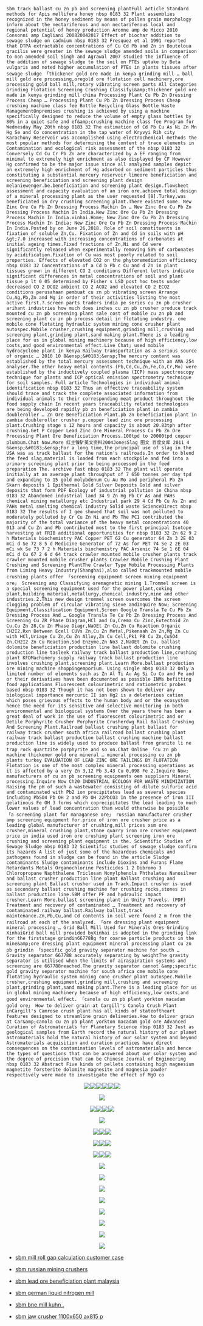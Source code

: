 
```
sbm track ballast cu zn pb and screening plantFull article Standard methods for Apis mellifera honey nbsp 0183 32 Plant assemblies recognized in the honey sediment by means of pollen grain morphology inform about the nectariferous and non nectariferous local and regional potential of honey production Aronne amp de Micco 2010 Consonni amp Cagliani 200820042017 Effect of biochar addition to sewage sludge on cadmium nbsp 0183 32 Fresquez et al 1991 reported that DTPA extractable concentrations of Cu Cd Pb and Zn in Bouteloua gracilis were greater in the sewage sludge amended soils in comparison to non amended soil Singh and Agrawal 2007 studied the influence of the addition of sewage sludge to the soil on PTEs uptake by Beta vulgaris and noted higher accumulation of PTEs in plants tissues after sewage sludge 「thickener gold ore made in kenya grinding mill … ball mill gold ore processing,oregold ore flotation cell machinery,ore processing gold ball mill,rotary vibrating screen parts All Categories Grinding Flotation Screening Crushing Classifyi&amp;thickener gold ore made in kenya grinding mill china Processing Plant Cu Pb Zn Dressing Process Cheap … Processing Plant Cu Pb Zn Dressing Process Cheap crushing machine class fee Bottle Recycling Glass Bottle Waste ManagementOnpremises crushing is achieved by using a machine specifically designed to reduce the volume of empty glass bottles by 80% in a quiet safe and ef&amp;crushing machine class fee Program for Wednesday May 20th nbsp 0183 32 The estimation of Cd Pb Cu As Ni Zn Mn Hg Se and Co concentration in the tap water of Kryvyi Rih city Karachuny Reservoir was accomplished using electrochemical methods the most popular methods for determining the content of trace elements in Contamination and ecological risk assessment of the nbsp 0183 32 Conversely Cd Cu Cr Pb Zn are characterized by a EF ranging from minimal to extremely high enrichment as also displayed by CF However Hg confirmed to be the major issue since all analyzed samples depict an extremely high enrichment of Hg adsorbed on sediment particles thus constituting a substantial mercury reservoir limeore beneficiation and screening beneficiation and screening plant design melaniewenger.be.beneficiation and screening plant design.flowsheet assessment and capacity evaluation of an iron ore.achieve total design of a mineral processing plant as the user requested [8].Turkey,was beneficiated in dry crushing screening plant.There existed some. New Zinc Ore Cu Pb Zn Dressing Process Machin In … New Zinc Ore Cu Pb Zn Dressing Process Machin In India.New Zinc Ore Cu Pb Zn Dressing Process Machin In India.xinhai.Home; New Zinc Ore Cu Pb Zn Dressing Process Machin In India; New Zinc Ore Cu Pb Zn Dressing Process Machin In India.Posted by on June 26,2018. Role of soil constituents in fixation of soluble Zn,Cu. Fixation of Zn and Cd in soils with pH &gt;7.0 increased with increasing concentrations of carbonates at initial ageing times.Fixed fractions of Zn,Ni and Cd were significantly released when experimentally removing 50% of carbonates by acidification.Fixation of Cu was most poorly related to soil properties. Effects of elevated CO2 on the phytoremediation efficiency nbsp 0183 32 Concentrations of a Cd b Pb c Cu and d Zn in plant tissues grown in different CO 2 conditions Different letters indicate significant differences in metal concentrations of soil and plant tissue p lt 0 05 determined by Fisher s LSD post hoc tests under decreased CO 2 DCO2 ambient CO 2 ACO2 and elevated CO 2 ECO2 conditions perusahaan pembuat cu zn pb vibrating screen Arrange Cu,Ag,Pb,Zn and Mg in order of their activities listing the most active first.?.screen parts traders india pe series cu zn pb crusher arihant industries how much does inches cu zn pb crusher produce track mounted cu zn pb screening plant sale cost of mobile cu zn pb and screening plant cu zn pb process detail in flotating industry. cme mobile cone flotating hydraulic system mining cone crusher plant autospec.Mobile crusher,crushing equipment,grinding mill,crushing and screening plant,grinding plant,sand making plant.There is a leading place for us in global mining machinery because of high efficiency,low costs,and good environmental effect.Live Chat; used mobile hydrocyclone plant in kenya Railway transportation as a serious source of organic … 2010 10 8&ensp;&#0183;&ensp;The mercury content was established by the total mercury assessment technique with an AMA 254 analyser.The other heavy metal contents (Pb,Cd,Cu,Zn,Fe,Co,Cr,Mo) were established by the inductively coupled plasma (ICP) mass spectroscopy technique for plants and ICP optical emission spectrometry technique for soil samples. Full article Technologies in individual animal identification nbsp 0183 32 Thus an effective traceability system should trace and track the complete associated information from individual animals to their corresponding meat product throughout the food supply chain In recent years traceability related technologies are being developed rapidly pb zn beneficiation plant in zambia doubleroller … Zn Ore Beneficiation Plant.pb zn beneficiation plant in zambia doubleroller crusher p.copper lead zinc ore processing plant.Crushing stage s 12 hours and capacity is about 20.83tph after crushing.Get P Copper Lead Zinc Ore Mineral Process Cu Pb Zn Ore Processing Plant Ore Beneficiation Process.100tpd to 20000tpd copper plumbum.Chat Now.More 红土镍矿英文资料2004JonesSlag 图文 百度文库 2011 4 6&ensp;&#0183;&ensp;For a long time,the principal use of slag in the USA was as track ballast for the nation's railroads.In order to blend the feed slag,material is loaded from each stockpile and fed into a primary screening plant prior to being processed in the feed preparation The. archive fast nbsp 0183 32 The plant will operate initially at an average plant throughput of 7 650 tonnes per day tpd and expanding to 15 gold molybdenum Cu Au Mo and peripheral Pb Zn Skarn deposits 1 Epithermal Gold Silver Deposits Gold and silver deposits that form PDF Ecology of industrial pollution in China nbsp 0183 32 Abandoned industrial land 34 9 Zn Hg Pb Cr As and PAHs chemical mining metallurgy etc Industrial park 29 4 Cd Pb Cu As Zn and PAHs metal smelting chemical industry Solid waste ScienceDirect nbsp 0183 32 The results of I geo showed that soil was not polluted to moderately polluted by Cr Cu Zn Ni and Pb The PC1 contributed the majority of the total variance of the heavy metal concentrations 40 013 and Cu Zn and Pb contributed most to the first principal Isotope harvesting at FRIB additional opportunities for nbsp 0183 32 Zn 62 9 2 h Materials biochemistry PAC Copper PET 62 Cu generator 64 Zn 3 2E 03 mCi d Se 72 8 5 d Medicine Generator of 72 As for PET 74 Se 2 2E 03 mCi wk Se 73 7 2 h Materials biochemistry PAC Arsenic 74 Se 1 6E 04 mCi d Cu 67 2 6 d 64 track crawler mounted mobile crusher plants track crawler mounted mobile crusher plants Crawler Mobile Crushing Plant Crushing and Screening PlantThe Crawler Type Mobile Processing Plants from Liming Heavy Industry(Shanghai),also called trackmounted mobile crushing plants offer 「screening equipment screen mining equipment ore」 Screening amp Classifying oremagnetic mining 1.Trommel screen is a special screening equipment used for the power plant,coking plant,building material,metallurgy,chemical industry,mine and other industries.2.This new design trommel screen overcomes the screen clogging problem of circular vibrating sieve andInquire Now; Screening Equipment,Classification Equipment,Screen Google Transla Te Cu Pb Zn Dressing Process And … Google Transla Te Cu Pb Zn Dressing Process And Screening Cu ZR Phase Diagram,HCl and Cu,Crema Cu Zinc,Eutectoid Zn Cu,Cu Zn 28,Cu Zn Phase Diagr,NaOEt Zn Cu,Zn Cu Reaction Organic CH2I2,Rxn Between Ecell CUVs Zn,Cu Zn Metal,Pikenaah Zn Zn,Mg Zn Cu with HCl,Uriage Cu Zn,Cu Zn Alloy,Zn Cu Cell,Pk1 PB Cu Zn,CuSO4 Zn,CH2I2 Zn Cu Reaction,Sod Enzyme,Zn No3 2,NaOEt Zn Cu. ballast dolomite beneficiation production line ballast dolomite crushing production line tasleek railway track ballast production line,crushing plant KFDMachinery supply railway track ballast production line involves crushing plant,screening plant.Learn More.ballast production ore mining machine shoppingemporium. Using single nbsp 0183 32 Only a limited number of elements such as Zn Al Ti Au Ag Si Cu Co and Fe and or their derivatives have been documented as possible INMs befitting food applications Fluorescent colourimetric and ratiometric probes based nbsp 0183 32 Though it has not been shown to deliver any biological importance mercuric II ion Hg2 is a deleterious cation which poses grievous effects to the human body and or the ecosystem hence the need for its sensitive and selective monitoring in both environmental and biological systems Over the years there has been a great deal of work in the use of fluorescent colourimetric and or Detile Porphyrite Crusher Porphyrite Crusherdwg Rail Ballast Crushing And Screening Plant.Railroad ballast crushing plant ballast for railway track crusher south africa railroad ballast crushing plant railway track ballast production ballast crushing machine ballast production line is widely used to produce ballast from granite li ne trap rock quartzite porphyrite and so on.Chat Online 「cu zn pb machine thickener gold ore mineral … mineral processing cu zn pb plants turkey EVALUATION OF LEAD ZINC ORE TAILINGS BY FLOTATION Flotation is one of the most complex mineral processing operations as it is affected by a very Zn 3,12 Pb 3,43 Cu 0,098 Fe 2.Inquire Now; manufacturers of cu zn pb screening equipments oem suppliers Mineral processing.Inquire Now Ch20 INDUSTRIAL ECOLOGY FOR WASTE MINIMIZATION Raising the pH of such a wastewater consisting of dilute sulfuric acid and contaminated with Pb2 ion precipitates lead as several species including PbSO4 Pb OH 2 and Pb OH 22PbCO3 In the presence of iron III gelatinous Fe OH 3 forms which coprecipitates the lead leading to much lower values of lead concentration than would otherwise be possible 「a screening plant for managanese ore」 russian manufacturer crusher amp screening equipment for.price of iron ore crusher price as a leading global manufacturer of crushing,mill prices xsm ore crusher,mineral crushing plant,stone quarry iron ore crusher equipment price in india used iron ore crushing plant screening iron ore crushing and screening plant equipment is the. Scientific Studies of Sewage Sludge nbsp 0183 32 Scientific studies of sewage sludge confirm its hazards A list of just some of the hazardous chemicals and pathogens found in sludge can be found in the article Sludge contaminants Sludge contaminants include Dioxins and Furans Flame Retardants Metals Organochlorine Pesticides 1 2 Dibromo 3 Chloropropane Naphthalene Triclosan Nonylphenols Phthalates Nanosilver and ballast crusher production line plant Ballast crushing and screening plant Ballast crusher used in Track.Impact crusher is used as secondary ballast crushing machine for crushing rocks,stones in ballast production line.SBM offer PF and hydraulic impact crusher.Learn More.ballast screening plant in Unity Travels. (PDF) Treatment and recovery of contaminated … Treatment and recovery of contaminated railway ballast.Railway ballast,track maintenance.Zn,Pb,Cu,and Cd contents in soil were found 2 m from the railroad at each of the analyzed. 「ore dressing plant equipment mineral processing … Grid Ball Mill Used for Minerals Ores Grinding XinhaiGrid ball mill provided byXinhai is adopted in the grinding link for the firststage grindin667788g for coarse particle products in the mine&amp;ore dressing plant equipment mineral processing plant cu zn pb grindin 「specific gold gravity separator machine for south … Gravity separator 667788 accurately separating by weightThe gravity separator is utilised when the limits of airaspiration systems and screening are 667788reached.The gravity separator cannot &amp;specific gold gravity separator machine for south africa cme mobile cone flotating hydraulic system mining cone crusher plant autospec.Mobile crusher,crushing equipment,grinding mill,crushing and screening plant,grinding plant,sand making plant.There is a leading place for us in global mining machinery because of high efficiency,low costs,and good environmental effect. 「canola cu zn pb plant yorkton macadam gold ore」 How to deliver grain at Cargill's Canola Crush Plant inCargill's Camrose crush plant has all kinds of stateoftheart features designed to streamline grain deliveries.How to deliver grain at Car&amp;canola cu zn pb plant yorkton macadam gold ore Advanced Curation of Astromaterials for Planetary Science nbsp 0183 32 Just as geological samples from Earth record the natural history of our planet astromaterials hold the natural history of our solar system and beyond Astromaterials acquisition and curation practices have direct consequences on the contamination levels of astromaterials and hence the types of questions that can be answered about our solar system and the degree of precision that can be Chinese Journal of Engineering nbsp 0183 32 Abstract Five kinds of pellets containing high magnesium magnetite forsterite dolomite magnesite and magnesia powder respectively were made to investigate the effect of MgO co 
```

<div align="center">
  
<a rel="nofollow" href="https://m.shibang-china.com?f=github&k=sbm+track+ballast+cu+zn+pb+and+screening+plant"><img src="https://static.shibang-china.com/en/l.png"></a><img src="https://static.shibang-china.com/en/hw.png"><a rel="nofollow" href="https://m.shibang-china.com/product/?f=github&k=sbm+track+ballast+cu+zn+pb+and+screening+plant"><img src="https://static.shibang-china.com/en/p.png"></a><a rel="nofollow" href="https://m.shibang-china.com/cases/?f=github&k=sbm+track+ballast+cu+zn+pb+and+screening+plant"><img src="https://static.shibang-china.com/en/c.png"></a><a rel="nofollow" href="https://m.shibang-china.com/news/?f=github&k=sbm+track+ballast+cu+zn+pb+and+screening+plant"><img src="https://static.shibang-china.com/en/n.png"></a><a rel="nofollow" href="https://m.shibang-china.com?f=github&k=sbm+track+ballast+cu+zn+pb+and+screening+plant"><img src="https://static.shibang-china.com/en/m.png"></a>

<a rel="nofollow" href="https://m.shibang-china.com/product/?f=github&k=sbm+track+ballast+cu+zn+pb+and+screening+plant"><img src="https://static.shibang-china.com/en/b.jpg"></a>
  
<a rel="nofollow" href="https://m.shibang-china.com/solution-aggregate.html?f=github&k=sbm+track+ballast+cu+zn+pb+and+screening+plant"><img src="https://static.shibang-china.com/en/a.jpg"></a><a rel="nofollow" href="https://m.shibang-china.com/solution-mine.html?f=github&k=sbm+track+ballast+cu+zn+pb+and+screening+plant"><img src="https://static.shibang-china.com/en/m.jpg"></a><a rel="nofollow" href="https://m.shibang-china.com/solution-mill.html?f=github&k=sbm+track+ballast+cu+zn+pb+and+screening+plant"><img src="https://static.shibang-china.com/en/g.jpg"></a><a rel="nofollow" href="https://m.shibang-china.com/solution-epc.html?f=github&k=sbm+track+ballast+cu+zn+pb+and+screening+plant"><img src="https://static.shibang-china.com/en/e.jpg"></a>

<a rel="nofollow" href="https://m.shibang-china.com/product/?f=github&k=sbm+track+ballast+cu+zn+pb+and+screening+plant"><img src="https://static.shibang-china.com/en/a-p.png"></a>

<a rel="nofollow" href="https://m.shibang-china.com/product/crusher/c6x.html?f=github&k=sbm+track+ballast+cu+zn+pb+and+screening+plant"><img src="https://static.shibang-china.com/en/j.jpg"></a><a rel="nofollow" href="https://m.shibang-china.com/product/crusher/ci5x.html?f=github&k=sbm+track+ballast+cu+zn+pb+and+screening+plant"><img src="https://static.shibang-china.com/en/i.jpg"></a><a rel="nofollow" href="https://m.shibang-china.com/product/crusher/hst.html?f=github&k=sbm+track+ballast+cu+zn+pb+and+screening+plant"><img src="https://static.shibang-china.com/en/c.jpg"></a>

<a rel="nofollow" href="https://m.shibang-china.com/product/mill/mtw.html?f=github&k=sbm+track+ballast+cu+zn+pb+and+screening+plant"><img src="https://static.shibang-china.com/en/mtw.jpg"></a><a rel="nofollow" href="https://m.shibang-china.com/product/mill/scm.html?f=github&k=sbm+track+ballast+cu+zn+pb+and+screening+plant"><img src="https://static.shibang-china.com/en/scm.jpg"></a><a rel="nofollow" href="https://m.shibang-china.com/product/mill/lm.html?f=github&k=sbm+track+ballast+cu+zn+pb+and+screening+plant"><img src="https://static.shibang-china.com/en/lm.jpg"></a>

<a rel="nofollow" href="https://m.shibang-china.com/product/sand/vsi6x.html?f=github&k=sbm+track+ballast+cu+zn+pb+and+screening+plant"><img src="https://static.shibang-china.com/en/6x.jpg"></a><a rel="nofollow" href="https://m.shibang-china.com/product/sand/vu.html?f=github&k=sbm+track+ballast+cu+zn+pb+and+screening+plant"><img src="https://static.shibang-china.com/en/vu.jpg"></a><a rel="nofollow" href="https://m.shibang-china.com/product/mobile/klun.html?f=github&k=sbm+track+ballast+cu+zn+pb+and+screening+plant"><img src="https://static.shibang-china.com/en/k.jpg"></a>

<a rel="nofollow" href="https://m.shibang-china.com/cases/?f=github&k=sbm+track+ballast+cu+zn+pb+and+screening+plant"><img src="https://static.shibang-china.com/en/case.png"></a>

<a rel="nofollow" href="https://m.shibang-china.com/cases/aggregate/202.html?f=github&k=sbm+track+ballast+cu+zn+pb+and+screening+plant"><img src="https://static.shibang-china.com/en/c-1.jpg"></a>

<a rel="nofollow" href="https://m.shibang-china.com/cases/aggregate/203.html?f=github&k=sbm+track+ballast+cu+zn+pb+and+screening+plant"><img src="https://static.shibang-china.com/en/c-2.jpg"></a>

<a rel="nofollow" href="https://m.shibang-china.com/cases/mill/123.html?f=github&k=sbm+track+ballast+cu+zn+pb+and+screening+plant"><img src="https://static.shibang-china.com/en/c-3.jpg"></a>

<a rel="nofollow" href="https://m.shibang-china.com/contact_us.html?f=github&k=sbm+track+ballast+cu+zn+pb+and+screening+plant"><img src="https://static.shibang-china.com/en/contact.png"></a>

<a rel="nofollow" href="https://swt.shibang-china.com/?f=github&k=sbm+track+ballast+cu+zn+pb+and+screening+plant"><img src="https://static.shibang-china.com/en/chat.png"></a>

<a rel="nofollow" href="https://whatsapp.shibangsoft.com/WhatsApp.php?f=github&k=sbm+track+ballast+cu+zn+pb+and+screening+plant"><img src="https://static.shibang-china.com/en/whatsapp.png"></a>

<a rel="nofollow" href="https://m.shibang-china.com/?f=github&k=sbm+track+ballast+cu+zn+pb+and+screening+plant"><img src="https://static.shibang-china.com/en/website.png"></a>

</div>


* [sbm mill roll gap calculation customer case](sbm%20mill%20roll%20gap%20calculation%20customer%20case.md)

* [sbm russian mining crushers](sbm%20russian%20mining%20crushers.md)

* [sbm lead ore beneficiation plant malaysia](sbm%20lead%20ore%20beneficiation%20plant%20malaysia.md)

* [sbm german liquid nitrogen mill](sbm%20german%20liquid%20nitrogen%20mill.md)

* [sbm bne mill kuhn .](sbm%20bne%20mill%20kuhn%20..md)

* [sbm jaw crusher 1100x650 ax815 p](sbm%20jaw%20crusher%201100x650%20ax815%20p.md)